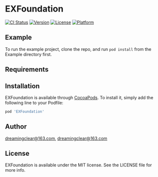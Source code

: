# EXFoundation

[![CI Status](https://img.shields.io/travis/dreamingclear@163.com/EXFoundation.svg?style=flat)](https://travis-ci.org/dreamingclear@163.com/EXFoundation)
[![Version](https://img.shields.io/cocoapods/v/EXFoundation.svg?style=flat)](https://cocoapods.org/pods/EXFoundation)
[![License](https://img.shields.io/cocoapods/l/EXFoundation.svg?style=flat)](https://cocoapods.org/pods/EXFoundation)
[![Platform](https://img.shields.io/cocoapods/p/EXFoundation.svg?style=flat)](https://cocoapods.org/pods/EXFoundation)

## Example

To run the example project, clone the repo, and run `pod install` from the Example directory first.

## Requirements

## Installation

EXFoundation is available through [CocoaPods](https://cocoapods.org). To install
it, simply add the following line to your Podfile:

```ruby
pod 'EXFoundation'
```

## Author

dreamingclear@163.com, dreamingclear@163.com

## License

EXFoundation is available under the MIT license. See the LICENSE file for more info.
